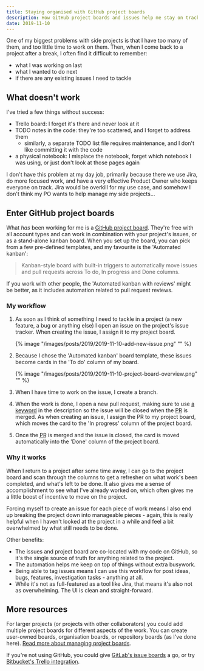 ```yaml
---
title: Staying organised with GitHub project boards
description: How GitHub project boards and issues help me stay on track with personal projects.
date: 2019-11-10
---
```


One of my biggest problems with side projects is that I have too many of them, and too little time to work on them. Then, when I come back to a project after a break, I often find it difficult to remember:

- what I was working on last
- what I wanted to do next
- if there are any existing issues I need to tackle

## What doesn't work

I've tried a few things without success:

- Trello board: I forget it's there and never look at it
- TODO notes in the code: they're too scattered, and I forget to address them
  - similarly, a separate TODO list file requires maintenance, and I don't like committing it with the code
- a physical notebook: I misplace the notebook, forget which notebook I was using, or just don't look at those pages again

I don't have this problem at my day job, primarily because there we use Jira, do more focused work, and have a very effective Product Owner who keeps everyone on track. Jira would be overkill for my use case, and somehow I don't think my PO wants to help manage my side projects...

## Enter GitHub project boards

What _has_ been working for me is a [GitHub project board][gh-boards]. They're free with all account types and can work in combination with your project's issues, or as a stand-alone kanban board. When you set up the board, you can pick from a few pre-defined templates, and my favourite is the 'Automated kanban':

> Kanban-style board with built-in triggers to automatically move issues and pull requests across To do, In progress and Done columns.

If you work with other people, the 'Automated kanban with reviews' might be better, as it includes automation related to pull request reviews.

### My workflow

1. As soon as I think of something I need to tackle in a project (a new feature, a bug or anything else) I open an issue on the project's issue tracker. When creating the issue, I assign it to my project board.

   {% image "/images/posts/2019/2019-11-10-add-new-issue.png" "" %}

2. Because I chose the 'Automated kanban' board template, these issues become cards in the 'To do' column of my board.

   {% image "/images/posts/2019/2019-11-10-project-board-overview.png" "" %}

3. When I have time to work on the issue, I create a branch.
4. When the work is done, I open a new pull request, making sure to use [a keyword][issue-keywords] in the description so the issue will be closed when the <abbr title="Pull Request">PR</abbr> is merged. As when creating an issue, I assign the PR to my project board, which moves the card to the 'In progress' column of the project board.
5. Once the <abbr title="Pull Request">PR</abbr> is merged and the issue is closed, the card is moved automatically into the 'Done' column of the project board.

### Why it works

When I return to a project after some time away, I can go to the project board and scan through the columns to get a refresher on what work's been completed, and what's left to be done. It also gives me a sense of accomplishment to see what I've already worked on, which often gives me a little boost of incentive to move on the project.

Forcing myself to create an issue for each piece of work means I also end up breaking the project down into manageable pieces - again, this is really helpful when I haven't looked at the project in a while and feel a bit overwhelmed by what still needs to be done.

Other benefits:

- The issues and project board are co-located with my code on GitHub, so it's the single source of truth for anything related to the project.
- The automation helps me keep on top of things without extra busywork.
- Being able to tag issues means I can use this workflow for post ideas, bugs, features, investigation tasks - anything at all.
- While it's not as full-featured as a tool like Jira, that means it's also not as overwhelming. The UI is clean and straight-forward.

## More resources

For larger projects (or projects with other collaborators) you could add multiple project boards for different aspects of the work. You can create user-owned boards, organisation boards, or repository boards (as I've done here). [Read more about managing project boards][gh-board-managing].

If you're not using GitHub, you could give [GitLab's issue boards][gl-boards] a go, or try [Bitbucket's Trello integration][bb-trello].

[gh-boards]: https://help.github.com/en/github/managing-your-work-on-github/about-project-boards
[gh-board-managing]: https://help.github.com/en/github/managing-your-work-on-github/managing-project-boards
[bb-trello]: https://bitbucket.org/product/features/trello-boards
[gl-boards]: https://about.gitlab.com/product/issueboard/
[issue-keywords]: https://help.github.com/en/github/managing-your-work-on-github/closing-issues-using-keywords
